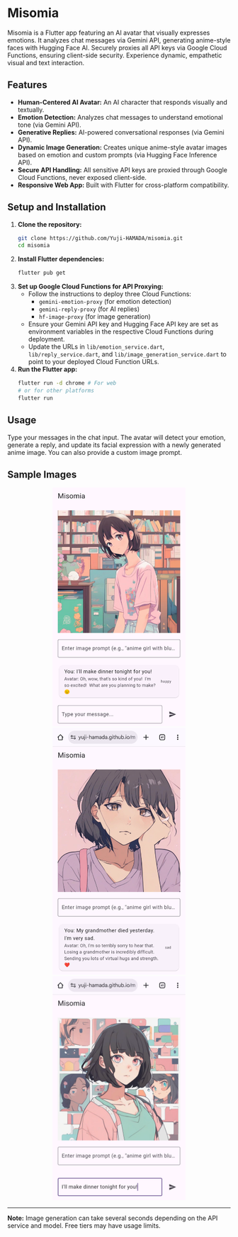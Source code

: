 # Misomia

Misomia is a Flutter app featuring an AI avatar that visually expresses emotions. It analyzes chat messages via Gemini API, generating anime-style faces with Hugging Face AI. Securely proxies all API keys via Google Cloud Functions, ensuring client-side security. Experience dynamic, empathetic visual and text interaction.

## Features

*   **Human-Centered AI Avatar:** An AI character that responds visually and textually.
*   **Emotion Detection:** Analyzes chat messages to understand emotional tone (via Gemini API).
*   **Generative Replies:** AI-powered conversational responses (via Gemini API).
*   **Dynamic Image Generation:** Creates unique anime-style avatar images based on emotion and custom prompts (via Hugging Face Inference API).
*   **Secure API Handling:** All sensitive API keys are proxied through Google Cloud Functions, never exposed client-side.
*   **Responsive Web App:** Built with Flutter for cross-platform compatibility.

## Setup and Installation

1.  **Clone the repository:**
    ```bash
    git clone https://github.com/Yuji-HAMADA/misomia.git
    cd misomia
    ```
2.  **Install Flutter dependencies:**
    ```bash
    flutter pub get
    ```
3.  **Set up Google Cloud Functions for API Proxying:**
    *   Follow the instructions to deploy three Cloud Functions:
        *   `gemini-emotion-proxy` (for emotion detection)
        *   `gemini-reply-proxy` (for AI replies)
        *   `hf-image-proxy` (for image generation)
    *   Ensure your Gemini API key and Hugging Face API key are set as environment variables in the respective Cloud Functions during deployment.
    *   Update the URLs in `lib/emotion_service.dart`, `lib/reply_service.dart`, and `lib/image_generation_service.dart` to point to your deployed Cloud Function URLs.
4.  **Run the Flutter app:**
    ```bash
    flutter run -d chrome # For web
    # or for other platforms
    flutter run
    ```

## Usage

Type your messages in the chat input. The avatar will detect your emotion, generate a reply, and update its facial expression with a newly generated anime image. You can also provide a custom image prompt.

## Sample Images

<p align="center">
  <img src="docs/images/happy_avatar.png" width="300" alt="Happy Avatar Example" style="display: inline-block; margin: 0 10px;">
  <img src="docs/images/sad_avatar.png" width="300" alt="Sad Avatar Example" style="display: inline-block; margin: 0 10px;">
  <img src="docs/images/app_screenshot.png" width="300" alt="App Screenshot" style="display: inline-block; margin: 0 10px;">
</p>

---

**Note:** Image generation can take several seconds depending on the API service and model.
Free tiers may have usage limits.
